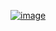 ﻿[![image](https://github.com/user-attachments/assets/3fa478b1-3320-4a23-8adb-96cd6fc9605c)](https://www.acmicpc.net/problem/23326)